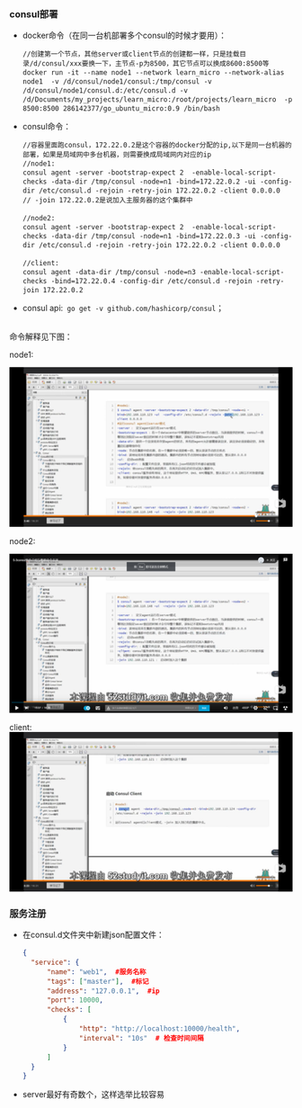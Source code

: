 ### consul部署

- docker命令（在同一台机部署多个consul的时候才要用）：

  ```
  //创建第一个节点，其他server或client节点的创建都一样，只是挂载目录/d/consul/xxx要换一下，主节点-p为8500，其它节点可以换成8600:8500等
  docker run -it --name node1 --network learn_micro --network-alias node1  -v /d/consul/node1/consul:/tmp/consul -v /d/consul/node1/consul.d:/etc/consul.d -v /d/Documents/my_projects/learn_micro:/root/projects/learn_micro  -p 8500:8500 286142377/go_ubuntu_micro:0.9 /bin/bash
  ```

- consul命令：

  ```shell
  //容器里面跑consul，172.22.0.2是这个容器的docker分配的ip,以下是同一台机器的部署，如果是局域网中多台机器，则需要换成局域网内对应的ip
  //node1:
  consul agent -server -bootstrap-expect 2  -enable-local-script-checks -data-dir /tmp/consul -node=n1 -bind=172.22.0.2 -ui -config-dir /etc/consul.d -rejoin -retry-join 172.22.0.2 -client 0.0.0.0
  // -join 172.22.0.2是说加入主服务器的这个集群中
  
  //node2:
  consul agent -server -bootstrap-expect 2  -enable-local-script-checks -data-dir /tmp/consul -node=n1 -bind=172.22.0.3 -ui -config-dir /etc/consul.d -rejoin -retry-join 172.22.0.2 -client 0.0.0.0
  
  //client:
  consul agent -data-dir /tmp/consul -node=n3 -enable-local-script-checks -bind=172.22.0.4 -config-dir /etc/consul.d -rejoin -retry-join 172.22.0.2
  ```
  
- consul api:` go get -v github.com/hashicorp/consul`；<br><br>



命令解释见下图：

node1:

![node1](../static/consul_node1.png)

node2:

![node2](../static/consul_node2.png)

client:
![client](../static/consul_client.png)





### 服务注册

- 在consul.d文件夹中新建json配置文件：

  ```json
  {
  	"service": {
  		"name": "web1",  #服务名称
  		"tags": ["master"],  #标记
  		"address": "127.0.0.1",  #ip
  		"port": 10000,
  		"checks": [
  			{
  				"http": "http://localhost:10000/health",
  				"interval": "10s"  # 检查时间间隔
  			}
  		]
  	}
  }
  ```

- server最好有奇数个，这样选举比较容易

 